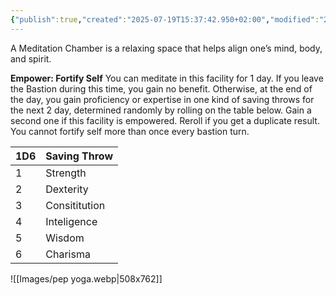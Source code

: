 ```yaml
---
{"publish":true,"created":"2025-07-19T15:37:42.950+02:00","modified":"2025-08-18T12:24:55.603+02:00","cssclasses":""}
---
```


A Meditation Chamber is a relaxing space that helps align one’s mind, body, and spirit.

**Empower: Fortify Self** You can meditate in this facility for 1 day. If you leave the Bastion during this time, you gain no benefit. Otherwise, at the end of the day, you gain proficiency or expertise in one kind of saving throws for the next 2 day, determined randomly by rolling
on the table below. Gain a second one if this facility is empowered. Reroll if you get a duplicate result. You cannot fortify self more than once every bastion turn.

| 1D6 | Saving Throw  |
| --- | ------------- |
| 1   | Strength      |
| 2   | Dexterity     |
| 3   | Consititution |
| 4   | Inteligence   |
| 5   | Wisdom        |
| 6   | Charisma      |

![[Images/pep yoga.webp|508x762]]